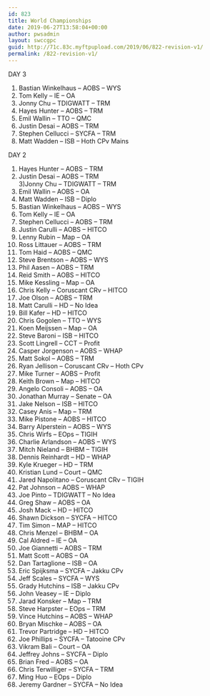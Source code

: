```yaml
---
id: 823
title: World Championships
date: 2019-06-27T13:58:04+00:00
author: pwsadmin
layout: swccgpc
guid: http://71c.83c.myftpupload.com/2019/06/822-revision-v1/
permalink: /822-revision-v1/
---
```

DAY 3  
1) Bastian Winkelhaus – AOBS – WYS  
2) Tom Kelly – IE – OA  
3) Jonny Chu – TDIGWATT – TRM  
4) Hayes Hunter – AOBS – TRM  
5) Emil Wallin – TTO – QMC  
6) Justin Desai – AOBS – TRM  
7) Stephen Cellucci – SYCFA – TRM  
8) Matt Wadden – ISB – Hoth CPv Mains

DAY 2  
1) Hayes Hunter – AOBS – TRM  
2) Justin Desai – AOBS – TRM  
3)Jonny Chu – TDIGWATT – TRM  
4) Emil Wallin – AOBS – OA  
5) Matt Wadden – ISB – Diplo  
6) Bastian Winkelhaus – AOBS – WYS  
7) Tom Kelly – IE – OA  
8) Stephen Cellucci – AOBS – TRM  
9) Justin Carulli – AOBS – HITCO  
10) Lenny Rubin – Map – OA  
11) Ross Littauer – AOBS – TRM  
12) Tom Haid – AOBS – QMC  
13) Steve Brentson – AOBS – WYS  
14) Phil Aasen – AOBS – TRM  
15) Reid Smith – AOBS – HITCO  
16) Mike Kessling – Map – OA  
17) Chris Kelly – Coruscant CRv – HITCO  
18) Joe Olson – AOBS – TRM  
19) Matt Carulli – HD – No Idea  
20) Bill Kafer – HD – HITCO  
21) Chris Gogolen – TTO – WYS  
22) Koen Meijssen – Map – OA  
23) Steve Baroni – ISB – HITCO  
24) Scott Lingrell – CCT – Profit  
25) Casper Jorgenson – AOBS – WHAP  
26) Matt Sokol – AOBS – TRM  
27) Ryan Jellison – Coruscant CRv – Hoth CPv  
28) Mike Turner – AOBS – Profit  
29) Keith Brown – Map – HITCO  
30) Angelo Consoli – AOBS – OA  
31) Jonathan Murray – Senate – OA  
32) Jake Nelson – ISB – HITCO  
33) Casey Anis – Map – TRM  
34) Mike Pistone – AOBS – HITCO  
35) Barry Alperstein – AOBS – WYS  
36) Chris Wirfs – EOps – TIGIH  
37) Charlie Arlandson – AOBS – WYS  
38) Mitch Nieland – BHBM – TIGIH  
39) Dennis Reinhardt – HD – WHAP  
40) Kyle Krueger – HD – TRM  
41) Kristian Lund – Court – QMC  
42) Jared Napolitano – Coruscant CRv – TIGIH  
43) Pat Johnson – AOBS – WHAP  
44) Joe Pinto – TDIGWATT – No Idea  
45) Greg Shaw – AOBS – OA  
46) Josh Mack – HD – HITCO  
47) Shawn Dickson – SYCFA – HITCO  
48) Tim Simon – MAP – HITCO  
49) Chris Menzel – BHBM – OA  
50) Cal Aldred – IE – OA  
51) Joe Giannetti – AOBS – TRM  
52) Matt Scott – AOBS – OA  
53) Dan Tartaglione – ISB – OA  
54) Eric Spijksma – SYCFA – Jakku CPv  
55) Jeff Scales – SYCFA – WYS  
56) Grady Hutchins – ISB – Jakku CPv  
57) John Veasey – IE – Diplo  
58) Jarad Konsker – Map – TRM  
59) Steve Harpster – EOps – TRM  
60) Vince Hutchins – AOBS – WHAP  
61) Bryan Mischke – AOBS – OA  
62) Trevor Partridge – HD – HITCO  
63) Joe Phillips – SYCFA – Tatooine CPv  
64) Vikram Bali – Court – OA  
65) Jeffrey Johns – SYCFA – Diplo  
66) Brian Fred – AOBS – OA  
67) Chris Terwilliger – SYCFA – TRM  
68) Ming Huo – EOps – Diplo  
69) Jeremy Gardner – SYCFA – No Idea